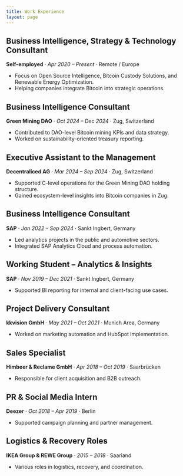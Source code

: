 ```yaml
---
title: Work Experience
layout: page
---
```

## Business Intelligence, Strategy & Technology Consultant  
**Self-employed** · *Apr 2020 – Present* · Remote / Europe  
- Focus on Open Source Intelligence, Bitcoin Custody Solutions, and Renewable Energy Optimization.  
- Helping companies integrate Bitcoin into strategic operations.
## Business Intelligence Consultant  
**Green Mining DAO** · *Oct 2024 – Dec 2024* · Zug, Switzerland  
- Contributed to DAO-level Bitcoin mining KPIs and data strategy.  
- Worked on sustainability-oriented treasury reporting.
## Executive Assistant to the Management  
**Decentraliced AG** · *Mar 2024 – Sep 2024* · Zug, Switzerland  
- Supported C-level operations for the Green Mining DAO holding structure.  
- Gained ecosystem-level insights into Bitcoin companies in Zug.
## Business Intelligence Consultant  
**SAP** · *Jan 2022 – Sep 2024* · Sankt Ingbert, Germany  
- Led analytics projects in the public and automotive sectors.  
- Integrated SAP Analytics Cloud and process automation.
## Working Student – Analytics & Insights  
**SAP** · *Nov 2019 – Dec 2021* · Sankt Ingbert, Germany  
- Supported BI reporting for internal and client-facing use cases.
## Project Delivery Consultant  
**kkvision GmbH** · *May 2021 – Oct 2021* · Munich Area, Germany  
- Worked on marketing automation and HubSpot implementation.
## Sales Specialist  
**Himbeer & Reclame GmbH** · *Apr 2018 – Oct 2019* · Saarbrücken  
- Responsible for client acquisition and B2B outreach.
## PR & Social Media Intern  
**Deezer** · *Oct 2018 – Apr 2019* · Berlin  
- Supported campaign planning and partner management.
## Logistics & Recovery Roles  
**IKEA Group & REWE Group** · *2015 – 2018* · Saarland  
- Various roles in logistics, recovery, and coordination.